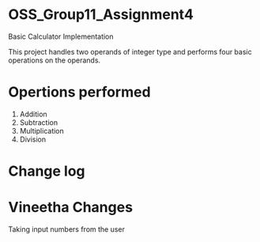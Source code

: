 # OSS_Group11_Assignment4
 Basic Calculator Implementation

 This project handles two operands of integer type and performs four basic operations on the operands.

 # Opertions performed
 1. Addition
 2. Subtraction
 3. Multiplication
 4. Division 

# Change log

# Vineetha Changes
Taking input numbers from the user
